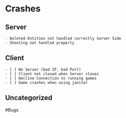 # Crashes
## Server
    - Deleted Entities not handled correctly Server Side 
    - Shooting not handled properly
## Client
    - [ ] No Server (bad IP, bad Port)
    - [ ] Client not closed when Server closes
    - [ ] Decline Connection to running games
    - [ ] Game crashes when using janitor
## Uncategorized

#Bugs

